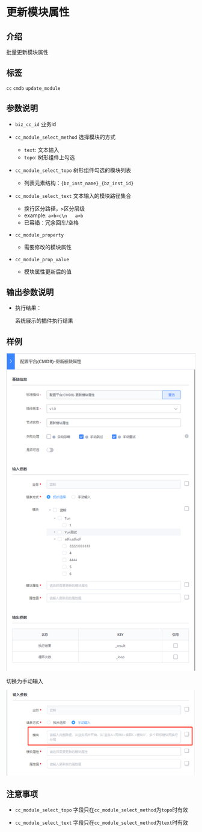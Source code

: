 # 更新模块属性

## 介绍

批量更新模块属性

## 标签
`cc` `cmdb` `update_module` 

## 参数说明

* `biz_cc_id` 业务id

* `cc_module_select_method` 选择模块的方式
    * `text`: 文本输入
    * `topo`: 树形组件上勾选

* `cc_module_select_topo` 树形组件勾选的模块列表
   * 列表元素结构：`{bz_inst_name}_{bz_inst_id}`

* `cc_module_select_text` 文本输入的模块路径集合
    * 换行区分路径，`>`区分层级
    * example: `a>b>c\n   a>b`
    * 已容错：冗余回车/空格
 
* `cc_module_property`
    * 需要修改的模块属性

* `cc_module_prop_value`
    * 模块属性更新后的值

## 输出参数说明

* 执行结果：

  系统展示的插件执行结果

## 样例

![](images/update_module_topo.png)

切换为手动输入

![](images/update_module_text.png)

## 注意事项

* `cc_module_select_topo` 字段只在`cc_module_select_method`为`topo`时有效

* `cc_module_select_text` 字段只在`cc_module_select_method`为`text`时有效
  

  